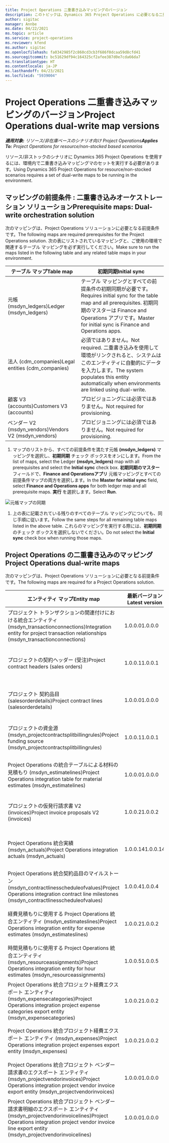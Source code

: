 ```yaml
---
title: Project Operations 二重書き込みマッピングのバージョン
description: このトピックは、Dynamics 365 Project Operations に必要となる二重書き込みのマッピングのリストを提供します。
author: sigitac
manager: Annbe
ms.date: 04/22/2021
ms.topic: article
ms.service: project-operations
ms.reviewer: kfend
ms.author: sigitac
ms.openlocfilehash: fa0342985f2c860cd3cb3f686f0dcaa59d8cfd41
ms.sourcegitcommit: bc51629df94c164325cf2afee387d0e7cda66da7
ms.translationtype: HT
ms.contentlocale: ja-JP
ms.lasthandoff: 04/23/2021
ms.locfileid: "5939004"
---
```

# <a name="project-operations-dual-write-map-versions"></a><span data-ttu-id="d9b58-103">Project Operations 二重書き込みマッピングのバージョン</span><span class="sxs-lookup"><span data-stu-id="d9b58-103">Project Operations dual-write map versions</span></span>

<span data-ttu-id="d9b58-104">_**適用対象:** リソース/非在庫ベースのシナリオ向け Project Operations_</span><span class="sxs-lookup"><span data-stu-id="d9b58-104">_**Applies To:** Project Operations for resource/non-stocked based scenarios_</span></span>

<span data-ttu-id="d9b58-105">リソース/非ストックのシナリオに Dynamics 365 Project Operations を使用するには、環境内で二重書き込みマッピングマのセットを実行する必要があります。</span><span class="sxs-lookup"><span data-stu-id="d9b58-105">Using Dynamics 365 Project Operations for resource/non-stocked scenarios requires a set of dual-write maps to be running in the environment.</span></span> 

## <a name="prerequisite-maps-dual-write-orchestration-solution"></a><span data-ttu-id="d9b58-106">マッピングの前提条件 : 二重書き込みオーケストレーション ソリューション</span><span class="sxs-lookup"><span data-stu-id="d9b58-106">Prerequisite maps: Dual-write orchestration solution</span></span>

<span data-ttu-id="d9b58-107">次のマッピングは、Project Operations ソリューションに必要となる前提条件です。</span><span class="sxs-lookup"><span data-stu-id="d9b58-107">The following maps are required prerequisites for the Project Operations solution.</span></span> <span data-ttu-id="d9b58-108">次の表にリストされているマッピングと、ご使用の環境で関連するテーブル マッピングを必ず実行してください。</span><span class="sxs-lookup"><span data-stu-id="d9b58-108">Make sure to run the maps listed in the following table and any related table maps in your environment.</span></span>

| <span data-ttu-id="d9b58-109">テーブル マップ</span><span class="sxs-lookup"><span data-stu-id="d9b58-109">Table map</span></span> | <span data-ttu-id="d9b58-110">初期同期</span><span class="sxs-lookup"><span data-stu-id="d9b58-110">Initial sync</span></span> |
| --- | --- |
| <span data-ttu-id="d9b58-111">元帳 (msdyn_ledgers)</span><span class="sxs-lookup"><span data-stu-id="d9b58-111">Ledger (msdyn_ledgers)</span></span> | <span data-ttu-id="d9b58-112">テーブル マッピングとすべての前提条件の初期同期が必要です。</span><span class="sxs-lookup"><span data-stu-id="d9b58-112">Requires initial sync for the table map and all prerequisites.</span></span> <span data-ttu-id="d9b58-113">初期同期のマスターは Finance and Operations アプリです。</span><span class="sxs-lookup"><span data-stu-id="d9b58-113">Master for initial sync is Finance and Operations apps.</span></span> |
| <span data-ttu-id="d9b58-114">法人 (cdm_companies)</span><span class="sxs-lookup"><span data-stu-id="d9b58-114">Legal entities (cdm_companies)</span></span> | <span data-ttu-id="d9b58-115">必須ではありません。</span><span class="sxs-lookup"><span data-stu-id="d9b58-115">Not required.</span></span> <span data-ttu-id="d9b58-116">二重書き込みを使用して環境がリンクされると、システムはこのエンティティに自動的にデータを入力します。</span><span class="sxs-lookup"><span data-stu-id="d9b58-116">The system populates this entity automatically when environments are linked using dual-write.</span></span> |
| <span data-ttu-id="d9b58-117">顧客 V3 (accounts)</span><span class="sxs-lookup"><span data-stu-id="d9b58-117">Customers V3 (accounts)</span></span> | <span data-ttu-id="d9b58-118">プロビジョニングには必須ではありません。</span><span class="sxs-lookup"><span data-stu-id="d9b58-118">Not required for provisioning.</span></span> |
| <span data-ttu-id="d9b58-119">ベンダー V2 (msdyn_vendors)</span><span class="sxs-lookup"><span data-stu-id="d9b58-119">Vendors V2 (msdyn_vendors)</span></span> | <span data-ttu-id="d9b58-120">プロビジョニングには必須ではありません。</span><span class="sxs-lookup"><span data-stu-id="d9b58-120">Not required for provisioning.</span></span> |

1. <span data-ttu-id="d9b58-121">マップのリストから、すべての前提条件を満たす元帳 **(msdyn\_ledgers)** マッピングを選択し、**初期同期** チェック ボックスをオンにします。</span><span class="sxs-lookup"><span data-stu-id="d9b58-121">From the list of maps, select the Ledger **(msdyn\_ledgers)** map with all prerequisites and select the **Initial sync** check box.</span></span> <span data-ttu-id="d9b58-122">**初期同期のマスター** フィールドで、**Finance and Operationsアプリ** 元帳マッピングとすべての前提条件マップの両方を選択します。</span><span class="sxs-lookup"><span data-stu-id="d9b58-122">In the **Master for initial sync** field, select **Finance and Operations apps** for both ledger map and all prerequisite maps.</span></span> <span data-ttu-id="d9b58-123">**実行** を選択します。</span><span class="sxs-lookup"><span data-stu-id="d9b58-123">Select **Run**.</span></span>

![元帳マップの同期](media/DW6.png)

1. <span data-ttu-id="d9b58-125">上の表に記載されている残りのすべてのテーブル マッピングについても、同じ手順に従います。</span><span class="sxs-lookup"><span data-stu-id="d9b58-125">Follow the same steps for all remaining table maps listed in the above table.</span></span> <span data-ttu-id="d9b58-126">これらのマッピングを実行する際には、**初期同期** のチェック ボックスを選択しないでください。</span><span class="sxs-lookup"><span data-stu-id="d9b58-126">Do not select the **Initial sync** check box when running those maps.</span></span>

## <a name="project-operations-dual-write-maps"></a><span data-ttu-id="d9b58-127">Project Operations の二重書き込みのマッピング</span><span class="sxs-lookup"><span data-stu-id="d9b58-127">Project Operations dual-write maps</span></span>

<span data-ttu-id="d9b58-128">次のマッピングは、Project Operations ソリューションに必要となる前提条件です。</span><span class="sxs-lookup"><span data-stu-id="d9b58-128">The following maps are required for a Project Operations solution.</span></span>

| <span data-ttu-id="d9b58-129">**エンティティ マップ**</span><span class="sxs-lookup"><span data-stu-id="d9b58-129">**Entity map**</span></span> | <span data-ttu-id="d9b58-130">**最新バージョン**</span><span class="sxs-lookup"><span data-stu-id="d9b58-130">**Latest version**</span></span> | <span data-ttu-id="d9b58-131">**初期同期**</span><span class="sxs-lookup"><span data-stu-id="d9b58-131">**Initial sync**</span></span> |
| --- | --- | --- |
| <span data-ttu-id="d9b58-132">プロジェクト トランザクションの関連付けにおける統合エンティティ (msdyn\_transactionconnections)</span><span class="sxs-lookup"><span data-stu-id="d9b58-132">Integration entity for project transaction relationships (msdyn\_transactionconnections)</span></span> | <span data-ttu-id="d9b58-133">1.0.0.0</span><span class="sxs-lookup"><span data-stu-id="d9b58-133">1.0.0.0</span></span> | <span data-ttu-id="d9b58-134">プロビジョニングには必須ではありません。</span><span class="sxs-lookup"><span data-stu-id="d9b58-134">Not required for provisioning.</span></span> |
| <span data-ttu-id="d9b58-135">プロジェクトの契約ヘッダー (受注)</span><span class="sxs-lookup"><span data-stu-id="d9b58-135">Project contract headers (sales orders)</span></span> | <span data-ttu-id="d9b58-136">1.0.0.1</span><span class="sxs-lookup"><span data-stu-id="d9b58-136">1.0.0.1</span></span> | <span data-ttu-id="d9b58-137">プロビジョニングには必須ではありません。</span><span class="sxs-lookup"><span data-stu-id="d9b58-137">Not required for provisioning.</span></span> |
| <span data-ttu-id="d9b58-138">プロジェクト 契約品目 (salesorderdetails)</span><span class="sxs-lookup"><span data-stu-id="d9b58-138">Project contract lines (salesorderdetails)</span></span> | <span data-ttu-id="d9b58-139">1.0.0.0</span><span class="sxs-lookup"><span data-stu-id="d9b58-139">1.0.0.0</span></span> | <span data-ttu-id="d9b58-140">プロビジョニングには必須ではありません。</span><span class="sxs-lookup"><span data-stu-id="d9b58-140">Not required for provisioning.</span></span> |
| <span data-ttu-id="d9b58-141">プロジェクトの資金源 (msdyn_projectcontractsplitbillingrules)</span><span class="sxs-lookup"><span data-stu-id="d9b58-141">Project funding source (msdyn_projectcontractsplitbillingrules)</span></span> | <span data-ttu-id="d9b58-142">1.0.0.1</span><span class="sxs-lookup"><span data-stu-id="d9b58-142">1.0.0.1</span></span> | <span data-ttu-id="d9b58-143">プロビジョニングには必須ではありません。</span><span class="sxs-lookup"><span data-stu-id="d9b58-143">Not required for provisioning.</span></span> |
| <span data-ttu-id="d9b58-144">Project Operations の統合テーブルによる材料の見積もり (msdyn\_estimatelines)</span><span class="sxs-lookup"><span data-stu-id="d9b58-144">Project Operations integration table for material estimates (msdyn\_estimatelines)</span></span> | <span data-ttu-id="d9b58-145">1.0.0.0</span><span class="sxs-lookup"><span data-stu-id="d9b58-145">1.0.0.0</span></span> | <span data-ttu-id="d9b58-146">プロビジョニングには必須ではありません。</span><span class="sxs-lookup"><span data-stu-id="d9b58-146">Not required for provisioning.</span></span> |
| <span data-ttu-id="d9b58-147">プロジェクトの仮発行請求書 V2 (invoices)</span><span class="sxs-lookup"><span data-stu-id="d9b58-147">Project invoice proposals V2 (invoices)</span></span> | <span data-ttu-id="d9b58-148">1.0.0.2</span><span class="sxs-lookup"><span data-stu-id="d9b58-148">1.0.0.2</span></span> | <span data-ttu-id="d9b58-149">プロビジョニングには必須ではありません。</span><span class="sxs-lookup"><span data-stu-id="d9b58-149">Not required for provisioning.</span></span> |
| <span data-ttu-id="d9b58-150">Project Operations 統合実績 (msdyn_actuals)</span><span class="sxs-lookup"><span data-stu-id="d9b58-150">Project Operations integration actuals (msdyn_actuals)</span></span> | <span data-ttu-id="d9b58-151">1.0.0.14</span><span class="sxs-lookup"><span data-stu-id="d9b58-151">1.0.0.14</span></span> | <span data-ttu-id="d9b58-152">プロビジョニングには必須ではありません。</span><span class="sxs-lookup"><span data-stu-id="d9b58-152">Not required for provisioning.</span></span> |
| <span data-ttu-id="d9b58-153">Project Operations 統合契約品目のマイルストーン (msdyn_contractlinesscheduleofvalues)</span><span class="sxs-lookup"><span data-stu-id="d9b58-153">Project Operations integration contract line milestones (msdyn_contractlinesscheduleofvalues)</span></span> | <span data-ttu-id="d9b58-154">1.0.0.4</span><span class="sxs-lookup"><span data-stu-id="d9b58-154">1.0.0.4</span></span> | <span data-ttu-id="d9b58-155">プロビジョニングには必須ではありません。</span><span class="sxs-lookup"><span data-stu-id="d9b58-155">Not required for provisioning.</span></span> |
| <span data-ttu-id="d9b58-156">経費見積もりに使用する Project Operations 統合エンティティ (msdyn_estimateslines)</span><span class="sxs-lookup"><span data-stu-id="d9b58-156">Project Operations integration entity for expense estimates (msdyn_estimateslines)</span></span> | <span data-ttu-id="d9b58-157">1.0.0.2</span><span class="sxs-lookup"><span data-stu-id="d9b58-157">1.0.0.2</span></span> | <span data-ttu-id="d9b58-158">プロビジョニングには必須ではありません。</span><span class="sxs-lookup"><span data-stu-id="d9b58-158">Not required for provisioning.</span></span> |
| <span data-ttu-id="d9b58-159">時間見積もりに使用する Project Operations 統合エンティティ (msdyn_resourceassignments)</span><span class="sxs-lookup"><span data-stu-id="d9b58-159">Project Operations integration entity for hour estimates (msdyn_resourceassignments)</span></span> | <span data-ttu-id="d9b58-160">1.0.0.5</span><span class="sxs-lookup"><span data-stu-id="d9b58-160">1.0.0.5</span></span> | <span data-ttu-id="d9b58-161">プロビジョニングには必須ではありません。</span><span class="sxs-lookup"><span data-stu-id="d9b58-161">Not required for provisioning.</span></span> |
| <span data-ttu-id="d9b58-162">Project Operations 統合プロジェクト経費エクスポート エンティティ (msdyn_expensecategories)</span><span class="sxs-lookup"><span data-stu-id="d9b58-162">Project Operations integration project expense categories export entity (msdyn_expensecategories)</span></span> | <span data-ttu-id="d9b58-163">1.0.0.2</span><span class="sxs-lookup"><span data-stu-id="d9b58-163">1.0.0.2</span></span> | <span data-ttu-id="d9b58-164">プロビジョニングには必須ではありません。</span><span class="sxs-lookup"><span data-stu-id="d9b58-164">Not required for provisioning.</span></span> |
| <span data-ttu-id="d9b58-165">Project Operations 統合プロジェクト経費エクスポート エンティティ (msdyn_expenses)</span><span class="sxs-lookup"><span data-stu-id="d9b58-165">Project Operations integration project expenses export entity (msdyn_expenses)</span></span> | <span data-ttu-id="d9b58-166">1.0.0.2</span><span class="sxs-lookup"><span data-stu-id="d9b58-166">1.0.0.2</span></span> | <span data-ttu-id="d9b58-167">プロビジョニングには必須ではありません。</span><span class="sxs-lookup"><span data-stu-id="d9b58-167">Not required for provisioning.</span></span> |
| <span data-ttu-id="d9b58-168">Project Operations 統合プロジェクト ベンダー請求書のエクスポート エンティティ (msdyn_projectvendorinvoices)</span><span class="sxs-lookup"><span data-stu-id="d9b58-168">Project Operations integration project vendor invoice export entity (msdyn_projectvendorinvoices)</span></span> | <span data-ttu-id="d9b58-169">1.0.0.0</span><span class="sxs-lookup"><span data-stu-id="d9b58-169">1.0.0.0</span></span> | <span data-ttu-id="d9b58-170">プロビジョニングには必須ではありません。</span><span class="sxs-lookup"><span data-stu-id="d9b58-170">Not required for provisioning.</span></span> |
| <span data-ttu-id="d9b58-171">Project Operations 統合プロジェクト ベンダー請求書明細のエクスポート エンティティ (msdyn_projectvendorinvoicelines)</span><span class="sxs-lookup"><span data-stu-id="d9b58-171">Project Operations integration project vendor invoice line export entity (msdyn_projectvendorinvoicelines)</span></span> | <span data-ttu-id="d9b58-172">1.0.0.0</span><span class="sxs-lookup"><span data-stu-id="d9b58-172">1.0.0.0</span></span> | <span data-ttu-id="d9b58-173">プロビジョニングには必須ではありません。</span><span class="sxs-lookup"><span data-stu-id="d9b58-173">Not required for provisioning.</span></span> |
| <span data-ttu-id="d9b58-174">すべての会社のプロジェクトのリソース ロール (bookableresourcecategories)</span><span class="sxs-lookup"><span data-stu-id="d9b58-174">Project resource roles for all companies (bookableresourcecategories)</span></span> | <span data-ttu-id="d9b58-175">1.0.0.1</span><span class="sxs-lookup"><span data-stu-id="d9b58-175">1.0.0.1</span></span> | <span data-ttu-id="d9b58-176">プロビジョニング時に Dynamics 365 Dataverse 環境に入力されるプロジェクト マネージャーとチーム メンバーのリソース ロールを同期するためには、テーブル マッピングの初期同期が必要です。</span><span class="sxs-lookup"><span data-stu-id="d9b58-176">Requires an initial sync for the table map to synchronize the Project Manager and Team member resource roles that are populated in the Dynamics 365 Dataverse environment during provisioning.</span></span> <span data-ttu-id="d9b58-177">Dataverse は、初期の同期のための主要なソースです。</span><span class="sxs-lookup"><span data-stu-id="d9b58-177">Dataverse is the main source for the initial synchronization.</span></span> |
| <span data-ttu-id="d9b58-178">プロジェクト タスク (msdyn_projecttasks)</span><span class="sxs-lookup"><span data-stu-id="d9b58-178">Project tasks (msdyn_projecttasks)</span></span> | <span data-ttu-id="d9b58-179">1.0.0.4</span><span class="sxs-lookup"><span data-stu-id="d9b58-179">1.0.0.4</span></span> | <span data-ttu-id="d9b58-180">プロビジョニングには必須ではありません。</span><span class="sxs-lookup"><span data-stu-id="d9b58-180">Not required for provisioning.</span></span> |
| <span data-ttu-id="d9b58-181">プロジェクト トランザクション カテゴリ (msdyn_transactioncategories)</span><span class="sxs-lookup"><span data-stu-id="d9b58-181">Project transaction categories (msdyn_transactioncategories)</span></span> | <span data-ttu-id="d9b58-182">1.0.0.0</span><span class="sxs-lookup"><span data-stu-id="d9b58-182">1.0.0.0</span></span> | <span data-ttu-id="d9b58-183">プロビジョニングには必須ではありません。</span><span class="sxs-lookup"><span data-stu-id="d9b58-183">Not required for provisioning.</span></span> |
| <span data-ttu-id="d9b58-184">プロジェクト V2 (msdyn_projects)</span><span class="sxs-lookup"><span data-stu-id="d9b58-184">Projects V2 (msdyn_projects)</span></span> | <span data-ttu-id="d9b58-185">1.0.0.1</span><span class="sxs-lookup"><span data-stu-id="d9b58-185">1.0.0.1</span></span> | <span data-ttu-id="d9b58-186">プロビジョニングには必須ではありません。</span><span class="sxs-lookup"><span data-stu-id="d9b58-186">Not required for provisioning.</span></span> |

<span data-ttu-id="d9b58-187">リストされたマッピングを実行するには、次の手順を実行します。</span><span class="sxs-lookup"><span data-stu-id="d9b58-187">Complete the following steps to run the listed maps.</span></span>

1. <span data-ttu-id="d9b58-188">**all companies (bookableresourcecategories)** テーブル マッピングのプロジェクト リソース ロールを有効にします。**初期同期のマスター** フィールドで **Common data service** を選択します。</span><span class="sxs-lookup"><span data-stu-id="d9b58-188">Enable the Project resource roles for **all companies (bookableresourcecategories)** table map as this map requires the initial sync. In the **Master for initial sync** field, select **Common data service**.</span></span> 

 ![リソース ロールテーブル マッピングの同期](media/6ResourceInitialSync.jpg)

 <span data-ttu-id="d9b58-190">マッピングの状態が **実行中** になるまで待機してから次のステップに進みます。</span><span class="sxs-lookup"><span data-stu-id="d9b58-190">Wait until the status of the map is **Running** before you move to the next step.</span></span>

2. <span data-ttu-id="d9b58-191">残りの必要なマッピングをすべて選択します。</span><span class="sxs-lookup"><span data-stu-id="d9b58-191">Select all of the remaining required maps.</span></span> <span data-ttu-id="d9b58-192">二重書き込みマッピングのリストでは、右上の検索でキーワード、**プロジェクト** を使ってフィルタリングすることができます。</span><span class="sxs-lookup"><span data-stu-id="d9b58-192">You can filter them in the dual-write map list using the keyword, **Project** in search in the upper-right corner.</span></span> <span data-ttu-id="d9b58-193">すべてのマッピングを複数選択して実行できます。</span><span class="sxs-lookup"><span data-stu-id="d9b58-193">You can multi-select all maps and then run.</span></span> <span data-ttu-id="d9b58-194">詳細については、[複数のテーブル マッピングを管理する](/dynamics365/fin-ops-core/dev-itpro/data-entities/dual-write/multiple-entity-maps)を参照してください。</span><span class="sxs-lookup"><span data-stu-id="d9b58-194">For more information, see [Manage multiple table maps](/dynamics365/fin-ops-core/dev-itpro/data-entities/dual-write/multiple-entity-maps).</span></span> <span data-ttu-id="d9b58-195">関連するエンティティ マッピングも有効にして実行してください。</span><span class="sxs-lookup"><span data-stu-id="d9b58-195">Make sure to also enable and run related entity maps.</span></span>

### <a name="project-operations-dual-write-map-versions"></a><span data-ttu-id="d9b58-196">Project Operations 二重書き込みマッピングのバージョン</span><span class="sxs-lookup"><span data-stu-id="d9b58-196">Project Operations dual-write map versions</span></span>

<span data-ttu-id="d9b58-197">ご利用の環境では、常に最新バージョンのマッピングを実行してください。</span><span class="sxs-lookup"><span data-stu-id="d9b58-197">Always run the latest version of the map in your environment.</span></span> <span data-ttu-id="d9b58-198">以下の条件に当てはまる場合、一部の機能が正しく動作しない場合があります。</span><span class="sxs-lookup"><span data-stu-id="d9b58-198">Certain features and capabilities might not work correctly if any of the following conditions exist:</span></span>

- <span data-ttu-id="d9b58-199">マッピングがアクティブ化されていません。</span><span class="sxs-lookup"><span data-stu-id="d9b58-199">A map isn't activated.</span></span>
- <span data-ttu-id="d9b58-200">マッピングの最新バージョンがアクティブ化されていません。</span><span class="sxs-lookup"><span data-stu-id="d9b58-200">The latest version of the map isn't activated.</span></span> 
- <span data-ttu-id="d9b58-201">関連するテーブル マッピングがアクティブ化されていません。</span><span class="sxs-lookup"><span data-stu-id="d9b58-201">Related table maps aren't activated.</span></span>

<span data-ttu-id="d9b58-202">マッピングのアクティブなバージョンは、**二重書き込み** ページの **バージョン** の列で確認できます。</span><span class="sxs-lookup"><span data-stu-id="d9b58-202">You can view the active version of the map in the **Version** column on the **Dual-write** page.</span></span> <span data-ttu-id="d9b58-203">**テーブル マッピングのバージョン** を選択し、最新のバージョンを選択した後で、選択したバージョンを保存することで、マッピングの新しいバージョンを有効にすることができます。</span><span class="sxs-lookup"><span data-stu-id="d9b58-203">You can activate a new version of the map by selecting **Table map versions**, selecting the latest version, and then saving the selected version.</span></span> <span data-ttu-id="d9b58-204">既成のテーブル マッピングをカスタマイズした場合は、変更を再適用する必要があります。</span><span class="sxs-lookup"><span data-stu-id="d9b58-204">If you have customized an out-of-the-box table map, you will need reapply the changes.</span></span> <span data-ttu-id="d9b58-205">詳しくは、[アプリケーションのライフサイクル管理](/dynamics365/fin-ops-core/dev-itpro/data-entities/dual-write/app-lifecycle-management) を参照してください。</span><span class="sxs-lookup"><span data-stu-id="d9b58-205">For more information, see [Application lifecycle management](/dynamics365/fin-ops-core/dev-itpro/data-entities/dual-write/app-lifecycle-management).</span></span>
